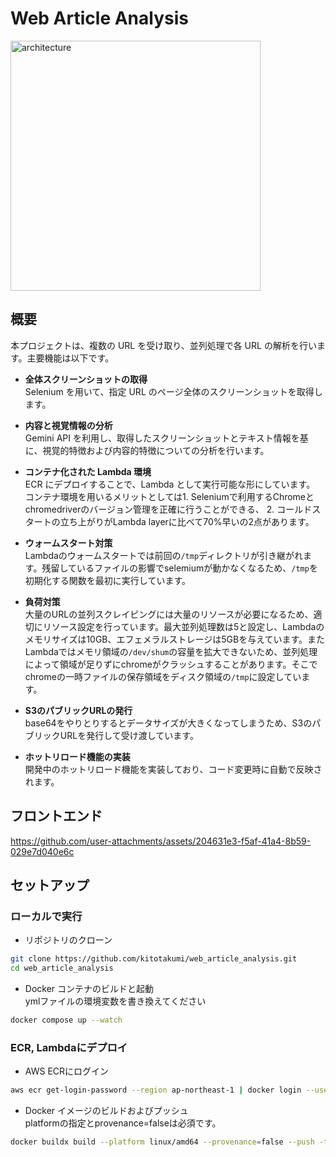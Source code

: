 # Web Article Analysis
<img alt="architecture" height="400px" src="https://github.com/kitotakumi/web_article_analysis/blob/main/architecture.png"/>

## 概要

本プロジェクトは、複数の URL を受け取り、並列処理で各 URL の解析を行います。主要機能は以下です。

- **全体スクリーンショットの取得**  
  Selenium を用いて、指定 URL のページ全体のスクリーンショットを取得します。

- **内容と視覚情報の分析**  
  Gemini API を利用し、取得したスクリーンショットとテキスト情報を基に、視覚的特徴および内容的特徴についての分析を行います。

- **コンテナ化された Lambda 環境**  
  ECR にデプロイすることで、Lambda として実行可能な形にしています。  
  コンテナ環境を用いるメリットとしては1. Seleniumで利用するChromeとchromedriverのバージョン管理を正確に行うことができる、 2. コールドスタートの立ち上がりがLambda layerに比べて70%早いの2点があります。

 - **ウォームスタート対策**  
  Lambdaのウォームスタートでは前回の`/tmp`ディレクトリが引き継がれます。残留しているファイルの影響でselemiumが動かなくなるため、`/tmp`を初期化する関数を最初に実行しています。

 - **負荷対策**  
  大量のURLの並列スクレイピングには大量のリソースが必要になるため、適切にリソース設定を行っています。最大並列処理数は5と設定し、Lambdaのメモリサイズは10GB、エフェメラルストレージは5GBを与えています。またLambdaではメモリ領域の`/dev/shum`の容量を拡大できないため、並列処理によって領域が足りずにchromeがクラッシュすることがあります。そこでchromeの一時ファイルの保存領域をディスク領域の`/tmp`に設定しています。

- **S3のパブリックURLの発行**<br>
base64をやりとりするとデータサイズが大きくなってしまうため、S3のパブリックURLを発行して受け渡しています。

- **ホットリロード機能の実装**  
  開発中のホットリロード機能を実装しており、コード変更時に自動で反映されます。

## フロントエンド
https://github.com/user-attachments/assets/204631e3-f5af-41a4-8b59-029e7d040e6c



## セットアップ
### ローカルで実行
- リポジトリのクローン

```bash
git clone https://github.com/kitotakumi/web_article_analysis.git
cd web_article_analysis
```

- Docker コンテナのビルドと起動<br>
  ymlファイルの環境変数を書き換えてください

```bash
docker compose up --watch
```

### ECR, Lambdaにデプロイ
- AWS ECRにログイン
```bash
aws ecr get-login-password --region ap-northeast-1 | docker login --username AWS --password-stdin your_account_id.dkr.ecr.your_region.amazonaws.com
```

- Docker イメージのビルドおよびプッシュ<br>
  platformの指定とprovenance=falseは必須です。
```bash
docker buildx build --platform linux/amd64 --provenance=false --push -t your_repository_url/competitor_analysis:latest .
```
